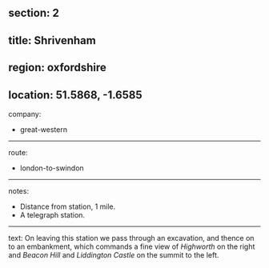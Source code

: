 section: 2
----
title: Shrivenham
----
region: oxfordshire
----
location: 51.5868, -1.6585
----
company:
- great-western
----
route:
- london-to-swindon
----
notes:
- Distance from station, 1 mile.
- A telegraph station.
----
text: On leaving this station we pass through an excavation, and thence on to an embankment, which commands a fine view of *Highworth* on the right and *Beacon Hill* and *Liddington Castle* on the summit to the left.
